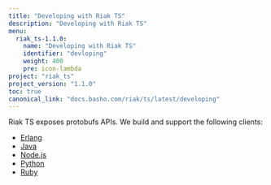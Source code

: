 ```yaml
---
title: "Developing with Riak TS"
description: "Developing with Riak TS"
menu:
  riak_ts-1.1.0:
    name: "Developing with Riak TS"
    identifier: "devloping"
    weight: 400
    pre: icon-lambda
project: "riak_ts"
project_version: "1.1.0"
toc: true
canonical_link: "docs.basho.com/riak/ts/latest/developing"
---
```



[erlang]: http://docs.basho.com/riakts/1.1.0/developing/erlang
[java]: http://docs.basho.com/riakts/1.1.0/developing/java
[nodejs]: http://docs.basho.com/riakts/1.1.0/developing/nodejs
[python]: http://docs.basho.com/riakts/1.1.0/developing/python
[ruby]: http://docs.basho.com/riakts/1.1.0/developing/ruby


Riak TS exposes protobufs APIs. We build and support the following clients:

* [Erlang][erlang]
* [Java][java]
* [Node.js][nodejs]
* [Python][python]
* [Ruby][ruby]
